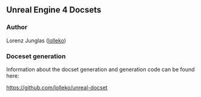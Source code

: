 ## Unreal Engine 4 Docsets

### Author

Lorenz Junglas ([lolleko](https://github.com/lolleko))

### Doceset generation

Information about the docset generation and generation code can be found here:

https://github.com/lolleko/unreal-docset
